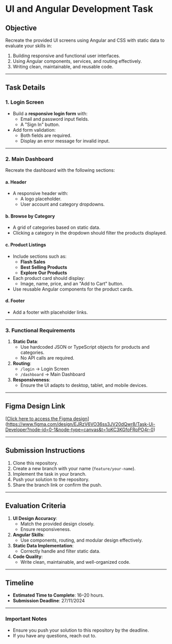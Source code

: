 # UI and Angular Development Task

## Objective
Recreate the provided UI screens using Angular and CSS with static data to evaluate your skills in:
1. Building responsive and functional user interfaces.
2. Using Angular components, services, and routing effectively.
3. Writing clean, maintainable, and reusable code.

---

## Task Details

### 1. Login Screen
- Build a **responsive login form** with:
  - Email and password input fields.
  - A "Sign In" button.
- Add form validation:
  - Both fields are required.
  - Display an error message for invalid input.

---

### 2. Main Dashboard
Recreate the dashboard with the following sections:

#### a. Header
- A responsive header with:
  - A logo placeholder.
  - User account and category dropdowns.

#### b. Browse by Category
- A grid of categories based on static data.
- Clicking a category in the dropdown should filter the products displayed.

#### c. Product Listings
- Include sections such as:
  - **Flash Sales**
  - **Best Selling Products**
  - **Explore Our Products**
- Each product card should display:
  - Image, name, price, and an "Add to Cart" button.
- Use reusable Angular components for the product cards.

#### d. Footer
- Add a footer with placeholder links.

---

### 3. Functional Requirements
1. **Static Data**:
   - Use hardcoded JSON or TypeScript objects for products and categories.
   - No API calls are required.
2. **Routing**:
   - `/login` -> Login Screen
   - `/dashboard` -> Main Dashboard
3. **Responsiveness**:
   - Ensure the UI adapts to desktop, tablet, and mobile devices.

---

## Figma Design Link
[[Click here to access the Figma design](#insert-figma-link-here)](https://www.figma.com/design/EJRzV6VO36ss3JV20dQwr8/Task-Ui-Developer?node-id=0-1&node-type=canvas&t=1oKC3KGfoFRoPO4r-0)

---

## Submission Instructions
1. Clone this repository.
2. Create a new branch with your name (`feature/your-name`).
3. Implement the task in your branch.
4. Push your solution to the repository.
5. Share the branch link or confirm the push.

---

## Evaluation Criteria
1. **UI Design Accuracy**:
   - Match the provided design closely.
   - Ensure responsiveness.
2. **Angular Skills**:
   - Use components, routing, and modular design effectively.
3. **Static Data Implementation**:
   - Correctly handle and filter static data.
4. **Code Quality**:
   - Write clean, maintainable, and well-organized code.

---

## Timeline
- **Estimated Time to Complete**: 16–20 hours.
- **Submission Deadline**: 27/11/2024

---

### Important Notes
- Ensure you push your solution to this repository by the deadline.
- If you have any questions, reach out to.

